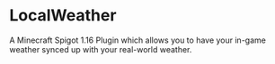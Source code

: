 # LocalWeather
A Minecraft Spigot 1.16 Plugin which allows you to have your in-game weather synced up with your real-world weather.
